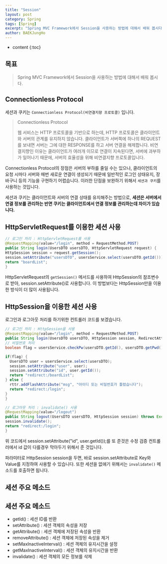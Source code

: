 ```yaml
---
title: "Session"
layout: post
category: Spring
tags: [Spring]
excerpt: "Spring MVC Framework에서 Session을 사용하는 방법에 대해서 배워 봅시다."
author: BAEKJungHo
---
```


* content
{:toc}

## 목표

  > Spring MVC Framework에서 Session을 사용하는 방법에 대해서 배워 봅시다.

## Connectionless Protocol

  세션과 쿠키는 `Connectionless Protocol(비연결지향 프로토콜)` 입니다.

  > Connectionless Protocol
  >
  > 웹 서비스는 HTTP 프로토콜을 기반으로 하는데, HTTP 프로토콜은 클라이언트와 서버의 관계를 유지하지 않습니다. 클라이언트가 서버쪽에 하나의 REQUEST를 보내면 서버는 그에 대한 RESPONSE를 하고 서버 연결을 해제합니다. 비연결지향인 이유는 클라이언트가 여러개 이므로 연결이 지속된다면, 서버에 과부하가 일어나기 때문에, 서버의 효율성을 위해 비연결지향 프로토콜입니다.

  Connectionless Protocol의 장점은 서버의 부하를 줄일 수는 있으나, 클라이언트의 요청 시마다 서버와 매번 새로운 연결이 생성되기 때문에
  일반적인 로그인 상태유지, 장바구니 등의 기능을 구현하기 어렵습니다. 이러한 단점을 보완하기 위해서 `세션과 쿠키`를 사용하는 것입니다.

  세션과 쿠키는 클라이언트와 서버의 연결 상태를 유지해주는 방법으로, __세션은 서버에서 연결 정보를 관리하는 반면 쿠키는 클라이언트에서 연결 정보를 관리하는데 차이가 있습니다.__


## HttpServletRequest를 이용한 세션 사용

  ```java
// 로그인 처리 : HttpServletRequest를 사용
@RequestMapping(value="/login", method = RequestMethod.POST)
public String login(UsersDTO usersDTO, HttpServletRequest request) {
  HttpSession session = request.getSession();
  session.setAttribute("usersDTO", usersService.select(usersDTO.getId()));
  return "boardList";
}
  ```

  HttpServletRequest의 `getSession()` 메서드를 사용하여 HttpSession의 참조변수로 받아, session.setAttribute()로 사용합니다.
  이 방법보다는 HttpSession만을 이용한 방식이 더 많이 사용됩니다.

## HttpSession을 이용한 세션 사용

  로그인과 로그아웃 처리를 하기위한 컨트롤러 코드를 보겠습니다.

  ```java
// 로그인 처리 : HttpSession을 사용
@RequestMapping(value="/login", method = RequestMethod.POST)
public String login(UsersDTO usersDTO, HttpSession session, RedirectAttributes rttr, Model model) {
  // 비밀번호 처리
  boolean flag = usersService.checkPw(usersDTO.getId(), usersDTO.getPwd());

  if(flag) {
    UsersDTO user = usersService.select(usersDTO);
    session.setAttribute("user", user);
    session.setAttribute("id", user.getId());
    return "redirect:/boardList";
  } else {
    rttr.addFlashAttribute("msg", "아이디 또는 비밀번호가 틀렸습니다");
    return "redirect:/login";
  }
}

// 로그아웃 처리 : invalidate() 사용
@RequestMapping(value="/logout")
public String logout(UsersDTO usersDTO, HttpSession session) throws Exception {
  session.invalidate();
  return "redirect:/login";
}
  ```

  위 코드에서 session.setAttribute("id", user.getId());를 또 준것은 수정 검증 컨트롤러에서 id 값이 다를경우
  막아두기 위해서 준 것입니다.

  파라미터로 HttpSession session을 두면, 바로 session.setAttribute로 Key와 Value를 지정하여 사용할 수 있습니다.
  또한 세션을 없애기 위해서는 `invalidate()` 메소드를 호출하면 됩니다.

## 세션 주요 메소드

## 세션 주요 메소드

  - getId() : 세션 ID를 반환
  - setAttribute() : 세션 객체의 속성을 저장
  - getAttribute() : 세션 객체에 저장된 속성을 반환
  - removeAttribute() : 세션 객체에 저장된 속성을 제거
  - setMaxInactiveInterval() : 세션 객체의 유지시간을 설정
  - getMaxInactiveInterval() : 세션 객체의 유지시간을 반환
  - invalidate() : 세션 객체의 모든 정보를 삭제
